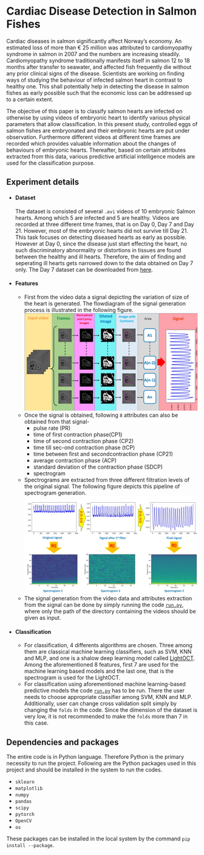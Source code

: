 # Cardiac Disease Detection in Salmon Fishes
Cardiac diseases in salmon significantly affect Norway’s economy. An estimated loss of more than € 25 million was attributed to cardiomyopathy syndrome in salmon in 2007 and the numbers are increasing steadily. Cardiomyopathy syndrome  traditionally  manifests  itself  in salmon  12  to  18  months  after  transfer  to  seawater,  and affected  fish  frequently  die  without  any  prior  clinical signs of the disease. Scientists are working on finding ways of studying the behaviour of infected salmon heart in contrast to healthy one. This shall potentially help in detecting the disease in salmon fishes as early possible such that the economic loss can be addressed up to a certain extent. 

The objective of this paper is to classify salmon hearts are infected on otherwise by using videos of embryonic heart to identify various physical parameters that allow classification. In this present study, controlled eggs of salmon fishes are embryonated and their embryonic hearts are put under observation. Furthermore different videos at different time frames are recorded which provides valuable information about the changes of behaviours of embryonic hearts. Thereafter, based on certain attributes extracted from this data, various predictive artificial intelligence models are used for the classification purpose. 

## Experiment details
- #### Dataset 
    The dataset is consisted of several `.avi` videos of 10 embryonic Salmon hearts. Among which 5 are infected and 5 are healthy. Videos are recorded at three different time   frames, that is on Day 0, Day 7 and Day 21. However, most of the embryonic hearts did not survive till Day 21. This task focuses on detecting diseased hearts as early as possible. However at Day 0, since the disease just start effecting the heart, no such discriminatory abnormality or distortions in tissues are found between the healthy and ill hearts. Therefore, the aim of finding and seperating ill hearts gets narrowed down to the data obtained on Day 7 only. The Day 7 dataset can be downloaded from [here](https://drive.google.com/drive/folders/1T2C58kKQvSJLvvfWZYVaozHHQ1bwH7-L?usp=sharing "Day 7 dataset").
- #### Features 
    - First from the video data a signal depicting the variation of size of the heart is generated. The flowdiagram of the signal generation process is illustrated in the following figure. ![Signal generation](https://github.com/SohamChattopadhyayEE/SalmonFish_disease_detection/blob/main/Figures/Signal_generation.JPG)
    - Once the signal is obtained, following `8` attributes can also be obtained from that signal-
      - pulse rate (PR)
      - time of first contraction phase(CP1)
      - time of second contraction phase (CP2)
      - time till sec-ond contraction phase (tCP)
      - time between first and secondcontraction phase (CP21)
      - average contraction phase (ACP)
      - standard deviation of the contraction phase (SDCP)
      - spectrogram
    - Spectrograms are extracted from three different filtration levels of the original signal. The following figure depicts this pipeline of spectrogram generation. ![Spectrogram creation](https://github.com/SohamChattopadhyayEE/SalmonFish_disease_detection/blob/main/Figures/Spectrograms.JPG)
    - The signal generation from the video data and attributes extraction from the signal can be done by simply running the code [`run.py`](https://github.com/SohamChattopadhyayEE/SalmonFish_disease_detection/blob/main/Codes/Features%20Extraction/run.py), where only the path of the directory containing the videos should be given as input. 
- #### Classification 
    - For classification, 4 differents algorithms are chosen. Three among them are classical machine learning classifiers, such as SVM, KNN and MLP, and one is a shalow deep learning model called [LightOCT](https://www.osapublishing.org/boe/fulltext.cfm?uri=boe-11-9-5017&id=434402 "Link to the paper of LightOCT"). Among the aforementioned 8 features, first 7 are used for the machine learning based models and the last one, that is the spectrogram is used for the LightOCT. 
    - For classification using aforementioned machine learning-based predictive models the code [`run.py`](https://github.com/SohamChattopadhyayEE/SalmonFish_disease_detection/blob/main/Codes/Classification/run.py) has to be run. There the user needs to choose appropriate classifier among SVM, KNN and MLP. Additionally, user can change cross validation split simply by changing the `folds` in the code. Since the dimension of the dataset is very low, it is not recommended to make the `folds` more than 7 in this case. 

## Dependencies and packages
The entire code is in Python language. Therefore Python is the primary necessity to run the project. Following are the Python packages used in this project and should be installed in the system to run the codes. 
- `sklearn`
- `matplotlib`
- `numpy`
- `pandas`
- `scipy`
- `pytorch`
- `OpenCV`
- `os`

These packages can be installed in the local system by the command `pip install --package`. 

